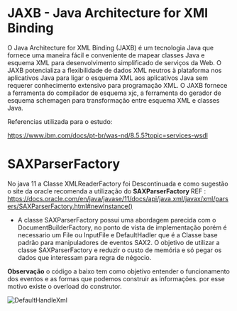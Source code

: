 # JAXB - Java Architecture for XMl Binding

O Java Architecture for XML Binding (JAXB) é um tecnologia Java que fornece uma maneira fácil e conveniente de mapear classes Java e esquema XML para desenvolvimento simplificado de serviços da Web. O JAXB potencializa a flexibilidade de dados XML neutros à plataforma nos aplicativos Java para ligar o esquema XML aos aplicativos Java sem requerer conhecimento extensivo para programação XML. O JAXB fornece a ferramenta do compilador de esquema xjc, a ferramenta do gerador de esquema schemagen para transformação entre esquema XML e classes Java.


Referencias utilizada para o estudo:

https://www.ibm.com/docs/pt-br/was-nd/8.5.5?topic=services-wsdl

# SAXParserFactory 
No java 11 a Classe XMLReaderFactory foi Descontinuada e como sugestão o site da oracle recomenda a utilização do  <b>SAXParserFactory </b>
REF : https://docs.oracle.com/en/java/javase/11/docs/api/java.xml/javax/xml/parsers/SAXParserFactory.html#newInstance()

- A classe SAXParserFactory  possui uma abordagem parecida com o DocumentBuilderFactory, no ponto de vista de implementação porém é necessario um File ou InputFile e DefaultHadler que é a Classe base padrão para manipuladores de eventos SAX2.    O objetivo de utilizar a classe SAXParserFactory  e reduzir o custo de memória e só pegar os dados que interessam para regra de négocio.

<b>Observação</b> o código a baixo tem como objetivo entender o funcionamento dos eventos e as formas que podemos construir as informações. por esse motivo existe o overload do construtor.

![DefaultHandleXml](https://user-images.githubusercontent.com/65586669/120912674-85950880-c667-11eb-9e49-a1f4195f86ac.jpg)

